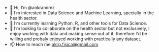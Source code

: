 - 👋 Hi, I’m @ankramirez
- 👀 I’m interested in Data Science and Machine Learning, specially in the health sector.
- 🌱 I’m currently learning Python, R, and other tools for Data Science.
- 💞️ I’m looking to collaborate on the health sector but not exclusively, I enjoy working with data and making sense out of it, therefore I'd be willing and probaly enjoyed working with practically any dataset.
- 📫 How to reach me akrp.fisica@gmail.com

<!---
ankramirez/ankramirez is a ✨ special ✨ repository because its `README.md` (this file) appears on your GitHub profile.
You can click the Preview link to take a look at your changes.
--->
